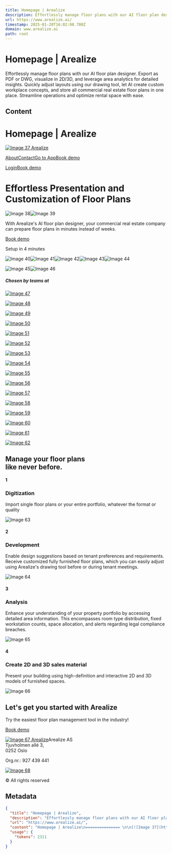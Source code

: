 ```yaml
---
title: Homepage | Arealize
description: Effortlessly manage floor plans with our AI floor plan designer. Export as PDF or DWG, visualize in 2D/3D, and leverage area analytics for detailed insights. Quickly adjust layouts using our drawing tool, let AI create custom workplace concepts, and store all commercial real estate floor plans in one place. Streamline operations and optimize rental space with ease.
url: https://www.arealize.ai/
timestamp: 2025-01-20T16:02:08.780Z
domain: www.arealize.ai
path: root
---
```


# Homepage | Arealize


Effortlessly manage floor plans with our AI floor plan designer. Export as PDF or DWG, visualize in 2D/3D, and leverage area analytics for detailed insights. Quickly adjust layouts using our drawing tool, let AI create custom workplace concepts, and store all commercial real estate floor plans in one place. Streamline operations and optimize rental space with ease.


## Content

Homepage | Arealize
=============== 

[![Image 37](https://cdn.prod.website-files.com/635a8c08383cb044088b2bde/65bb6e5c7d498455b7cf487e_LOGO%20ICON.svg) Arealize](https://www.arealize.ai/)

[About](https://www.arealize.ai/about)[Contact](https://www.arealize.ai/contact)[Go to App](https://www.arealize.ai/#)[Book demo](https://www.arealize.ai/contact)

[Login](https://dashboard.arealize.ai/login)[Book demo](https://calendar.app.google/boZ7kP1ZnBoZ73Xe7)

Effortless Presentation and Customization of Floor Plans
========================================================

![Image 38](https://cdn.prod.website-files.com/635a8c08383cb044088b2bde/635a8c08383cb011ba8b2c16_15.png)![Image 39](https://cdn.prod.website-files.com/635a8c08383cb044088b2bde/635a8c08383cb034558b2c17_10.png)

With Arealize's AI floor plan designer, your commercial real estate company can prepare floor plans in minutes instead of weeks.

[Book demo](https://calendar.app.google/boZ7kP1ZnBoZ73Xe7)

Setup in 4 minutes

![Image 40](https://cdn.prod.website-files.com/635a8c08383cb044088b2bde/635a8c08383cb02cc08b2c1b_line.svg)![Image 41](https://cdn.prod.website-files.com/635a8c08383cb044088b2bde/635a8c08383cb0c5288b2c6a_Image%203.svg)![Image 42](https://cdn.prod.website-files.com/635a8c08383cb044088b2bde/635a8c08383cb043798b2c1c_Image%202.svg)![Image 43](https://cdn.prod.website-files.com/635a8c08383cb044088b2bde/635a8c08383cb0de758b2c20_Image%203.svg)![Image 44](https://cdn.prod.website-files.com/635a8c08383cb044088b2bde/635a8c08383cb0344c8b2d04_Image%204.png)

![Image 45](https://cdn.prod.website-files.com/635a8c08383cb044088b2bde/65ce56e34fb44e82432d13a3_Frame%2032.png)![Image 46](https://cdn.prod.website-files.com/635a8c08383cb044088b2bde/65bd0c5f77c3f102a70062f3_browser.svg)

##### Chosen by teams at

[![Image 47](https://cdn.prod.website-files.com/635a8c08383cb0a6ed8b2bee/66275b2c3a61857e7917c59c_1375px-Integrated_Service_Solutions_(logo).svg.png)](https://www.arealize.ai/#)

[![Image 48](https://cdn.prod.website-files.com/635a8c08383cb0a6ed8b2bee/6626947242082482a894b828_65cc9bef3317e3518a3eeac2_tg58dwzc2q9lslod80o.svg)](https://www.arealize.ai/#)

[![Image 49](https://cdn.prod.website-files.com/635a8c08383cb0a6ed8b2bee/6626946660df656208d0c54c_65ce6718ce579ce003c5b51b_lg6w9i87uwlsnmchc2%20(1).svg)](https://www.arealize.ai/#)

[![Image 50](https://cdn.prod.website-files.com/635a8c08383cb0a6ed8b2bee/662694551b31533d407b266b_65cc996764a2e0f7b144f407_ytjj5zmcwwlslmc3st.svg)](https://www.arealize.ai/#)

[![Image 51](https://cdn.prod.website-files.com/635a8c08383cb0a6ed8b2bee/6626939ceefbf08c2e1816a4_Midgard_logo_hvit.png)](https://www.arealize.ai/#)

[![Image 52](https://cdn.prod.website-files.com/635a8c08383cb0a6ed8b2bee/662693905bdbac1c90b3b867_siva_logo2018_neg.svg)](https://www.arealize.ai/#)

[![Image 53](https://cdn.prod.website-files.com/635a8c08383cb0a6ed8b2bee/6626938500551de4a7935806_selvaag-hvit.png)](https://www.arealize.ai/#)

[![Image 54](https://cdn.prod.website-files.com/635a8c08383cb0a6ed8b2bee/662691ce545f4253bf096088_GCrieber%20-%20hvit.png)](https://www.arealize.ai/#)

[![Image 55](https://cdn.prod.website-files.com/635a8c08383cb0a6ed8b2bee/66275b2c3a61857e7917c59c_1375px-Integrated_Service_Solutions_(logo).svg.png)](https://www.arealize.ai/#)

[![Image 56](https://cdn.prod.website-files.com/635a8c08383cb0a6ed8b2bee/6626947242082482a894b828_65cc9bef3317e3518a3eeac2_tg58dwzc2q9lslod80o.svg)](https://www.arealize.ai/#)

[![Image 57](https://cdn.prod.website-files.com/635a8c08383cb0a6ed8b2bee/6626946660df656208d0c54c_65ce6718ce579ce003c5b51b_lg6w9i87uwlsnmchc2%20(1).svg)](https://www.arealize.ai/#)

[![Image 58](https://cdn.prod.website-files.com/635a8c08383cb0a6ed8b2bee/662694551b31533d407b266b_65cc996764a2e0f7b144f407_ytjj5zmcwwlslmc3st.svg)](https://www.arealize.ai/#)

[![Image 59](https://cdn.prod.website-files.com/635a8c08383cb0a6ed8b2bee/6626939ceefbf08c2e1816a4_Midgard_logo_hvit.png)](https://www.arealize.ai/#)

[![Image 60](https://cdn.prod.website-files.com/635a8c08383cb0a6ed8b2bee/662693905bdbac1c90b3b867_siva_logo2018_neg.svg)](https://www.arealize.ai/#)

[![Image 61](https://cdn.prod.website-files.com/635a8c08383cb0a6ed8b2bee/6626938500551de4a7935806_selvaag-hvit.png)](https://www.arealize.ai/#)

[![Image 62](https://cdn.prod.website-files.com/635a8c08383cb0a6ed8b2bee/662691ce545f4253bf096088_GCrieber%20-%20hvit.png)](https://www.arealize.ai/#)

Manage your floor plans  
like never before.
--------------------------------------------

#### 1

### Digitization

Import single floor plans or your entire portfolio, whatever the format or quality

![Image 63](https://cdn.prod.website-files.com/635a8c08383cb044088b2bde/65ce642a7233f92199ddc579_Frame%20292.svg)

#### 2

### Development

Enable design suggestions based on tenant preferences and requirements. Receive customized fully furnished floor plans, which you can easily adjust using Arealize's drawing tool before or during tenant meetings.

![Image 64](https://cdn.prod.website-files.com/635a8c08383cb044088b2bde/65ccaff3f01f08e3e0889d48_Frame%2030.svg)

#### 3

### Analysis

Enhance your understanding of your property portfolio by accessing detailed area information. This encompasses room type distribution, fixed workstation counts, space allocation, and alerts regarding legal compliance breaches.

![Image 65](https://cdn.prod.website-files.com/635a8c08383cb044088b2bde/65ccb0b71aa5135172d03f88_Frame%2031.svg)

#### 4

### Create 2D and 3D sales material

Present your building using high-definition and interactive 2D and 3D models of furnished spaces.

![Image 66](https://cdn.prod.website-files.com/635a8c08383cb044088b2bde/65ccb0fa7d18a3ca4713f232_Frame%2022.svg)

Let's get you started with Arealize
-----------------------------------

Try the easiest floor plan management tool in the industry!

[Book demo](https://calendar.app.google/boZ7kP1ZnBoZ73Xe7)

[![Image 67](https://cdn.prod.website-files.com/635a8c08383cb044088b2bde/65bb6e5c7d498455b7cf487e_LOGO%20ICON.svg) Arealize](https://www.arealize.ai/)Arealize AS  
Tjuvholmen allé 3,  
0252 Oslo  
  
  
Org.nr.: 927 439 441

[![Image 68](https://cdn.prod.website-files.com/635a8c08383cb044088b2bde/635a8c08383cb0c1d98b2c4f_linkedin-box-fill%201.svg)](https://www.linkedin.com/company/arealize/)

© All rights reserved

## Metadata

```json
{
  "title": "Homepage | Arealize",
  "description": "Effortlessly manage floor plans with our AI floor plan designer. Export as PDF or DWG, visualize in 2D/3D, and leverage area analytics for detailed insights. Quickly adjust layouts using our drawing tool, let AI create custom workplace concepts, and store all commercial real estate floor plans in one place. Streamline operations and optimize rental space with ease.",
  "url": "https://www.arealize.ai/",
  "content": "Homepage | Arealize\n=============== \n\n[![Image 37](https://cdn.prod.website-files.com/635a8c08383cb044088b2bde/65bb6e5c7d498455b7cf487e_LOGO%20ICON.svg) Arealize](https://www.arealize.ai/)\n\n[About](https://www.arealize.ai/about)[Contact](https://www.arealize.ai/contact)[Go to App](https://www.arealize.ai/#)[Book demo](https://www.arealize.ai/contact)\n\n[Login](https://dashboard.arealize.ai/login)[Book demo](https://calendar.app.google/boZ7kP1ZnBoZ73Xe7)\n\nEffortless Presentation and Customization of Floor Plans\n========================================================\n\n![Image 38](https://cdn.prod.website-files.com/635a8c08383cb044088b2bde/635a8c08383cb011ba8b2c16_15.png)![Image 39](https://cdn.prod.website-files.com/635a8c08383cb044088b2bde/635a8c08383cb034558b2c17_10.png)\n\nWith Arealize's AI floor plan designer, your commercial real estate company can prepare floor plans in minutes instead of weeks.\n\n[Book demo](https://calendar.app.google/boZ7kP1ZnBoZ73Xe7)\n\nSetup in 4 minutes\n\n![Image 40](https://cdn.prod.website-files.com/635a8c08383cb044088b2bde/635a8c08383cb02cc08b2c1b_line.svg)![Image 41](https://cdn.prod.website-files.com/635a8c08383cb044088b2bde/635a8c08383cb0c5288b2c6a_Image%203.svg)![Image 42](https://cdn.prod.website-files.com/635a8c08383cb044088b2bde/635a8c08383cb043798b2c1c_Image%202.svg)![Image 43](https://cdn.prod.website-files.com/635a8c08383cb044088b2bde/635a8c08383cb0de758b2c20_Image%203.svg)![Image 44](https://cdn.prod.website-files.com/635a8c08383cb044088b2bde/635a8c08383cb0344c8b2d04_Image%204.png)\n\n![Image 45](https://cdn.prod.website-files.com/635a8c08383cb044088b2bde/65ce56e34fb44e82432d13a3_Frame%2032.png)![Image 46](https://cdn.prod.website-files.com/635a8c08383cb044088b2bde/65bd0c5f77c3f102a70062f3_browser.svg)\n\n##### Chosen by teams at\n\n[![Image 47](https://cdn.prod.website-files.com/635a8c08383cb0a6ed8b2bee/66275b2c3a61857e7917c59c_1375px-Integrated_Service_Solutions_(logo).svg.png)](https://www.arealize.ai/#)\n\n[![Image 48](https://cdn.prod.website-files.com/635a8c08383cb0a6ed8b2bee/6626947242082482a894b828_65cc9bef3317e3518a3eeac2_tg58dwzc2q9lslod80o.svg)](https://www.arealize.ai/#)\n\n[![Image 49](https://cdn.prod.website-files.com/635a8c08383cb0a6ed8b2bee/6626946660df656208d0c54c_65ce6718ce579ce003c5b51b_lg6w9i87uwlsnmchc2%20(1).svg)](https://www.arealize.ai/#)\n\n[![Image 50](https://cdn.prod.website-files.com/635a8c08383cb0a6ed8b2bee/662694551b31533d407b266b_65cc996764a2e0f7b144f407_ytjj5zmcwwlslmc3st.svg)](https://www.arealize.ai/#)\n\n[![Image 51](https://cdn.prod.website-files.com/635a8c08383cb0a6ed8b2bee/6626939ceefbf08c2e1816a4_Midgard_logo_hvit.png)](https://www.arealize.ai/#)\n\n[![Image 52](https://cdn.prod.website-files.com/635a8c08383cb0a6ed8b2bee/662693905bdbac1c90b3b867_siva_logo2018_neg.svg)](https://www.arealize.ai/#)\n\n[![Image 53](https://cdn.prod.website-files.com/635a8c08383cb0a6ed8b2bee/6626938500551de4a7935806_selvaag-hvit.png)](https://www.arealize.ai/#)\n\n[![Image 54](https://cdn.prod.website-files.com/635a8c08383cb0a6ed8b2bee/662691ce545f4253bf096088_GCrieber%20-%20hvit.png)](https://www.arealize.ai/#)\n\n[![Image 55](https://cdn.prod.website-files.com/635a8c08383cb0a6ed8b2bee/66275b2c3a61857e7917c59c_1375px-Integrated_Service_Solutions_(logo).svg.png)](https://www.arealize.ai/#)\n\n[![Image 56](https://cdn.prod.website-files.com/635a8c08383cb0a6ed8b2bee/6626947242082482a894b828_65cc9bef3317e3518a3eeac2_tg58dwzc2q9lslod80o.svg)](https://www.arealize.ai/#)\n\n[![Image 57](https://cdn.prod.website-files.com/635a8c08383cb0a6ed8b2bee/6626946660df656208d0c54c_65ce6718ce579ce003c5b51b_lg6w9i87uwlsnmchc2%20(1).svg)](https://www.arealize.ai/#)\n\n[![Image 58](https://cdn.prod.website-files.com/635a8c08383cb0a6ed8b2bee/662694551b31533d407b266b_65cc996764a2e0f7b144f407_ytjj5zmcwwlslmc3st.svg)](https://www.arealize.ai/#)\n\n[![Image 59](https://cdn.prod.website-files.com/635a8c08383cb0a6ed8b2bee/6626939ceefbf08c2e1816a4_Midgard_logo_hvit.png)](https://www.arealize.ai/#)\n\n[![Image 60](https://cdn.prod.website-files.com/635a8c08383cb0a6ed8b2bee/662693905bdbac1c90b3b867_siva_logo2018_neg.svg)](https://www.arealize.ai/#)\n\n[![Image 61](https://cdn.prod.website-files.com/635a8c08383cb0a6ed8b2bee/6626938500551de4a7935806_selvaag-hvit.png)](https://www.arealize.ai/#)\n\n[![Image 62](https://cdn.prod.website-files.com/635a8c08383cb0a6ed8b2bee/662691ce545f4253bf096088_GCrieber%20-%20hvit.png)](https://www.arealize.ai/#)\n\nManage your floor plans  \nlike never before.\n--------------------------------------------\n\n#### 1\n\n### Digitization\n\nImport single floor plans or your entire portfolio, whatever the format or quality\n\n![Image 63](https://cdn.prod.website-files.com/635a8c08383cb044088b2bde/65ce642a7233f92199ddc579_Frame%20292.svg)\n\n#### 2\n\n### Development\n\nEnable design suggestions based on tenant preferences and requirements. Receive customized fully furnished floor plans, which you can easily adjust using Arealize's drawing tool before or during tenant meetings.\n\n![Image 64](https://cdn.prod.website-files.com/635a8c08383cb044088b2bde/65ccaff3f01f08e3e0889d48_Frame%2030.svg)\n\n#### 3\n\n### Analysis\n\nEnhance your understanding of your property portfolio by accessing detailed area information. This encompasses room type distribution, fixed workstation counts, space allocation, and alerts regarding legal compliance breaches.\n\n![Image 65](https://cdn.prod.website-files.com/635a8c08383cb044088b2bde/65ccb0b71aa5135172d03f88_Frame%2031.svg)\n\n#### 4\n\n### Create 2D and 3D sales material\n\nPresent your building using high-definition and interactive 2D and 3D models of furnished spaces.\n\n![Image 66](https://cdn.prod.website-files.com/635a8c08383cb044088b2bde/65ccb0fa7d18a3ca4713f232_Frame%2022.svg)\n\nLet's get you started with Arealize\n-----------------------------------\n\nTry the easiest floor plan management tool in the industry!\n\n[Book demo](https://calendar.app.google/boZ7kP1ZnBoZ73Xe7)\n\n[![Image 67](https://cdn.prod.website-files.com/635a8c08383cb044088b2bde/65bb6e5c7d498455b7cf487e_LOGO%20ICON.svg) Arealize](https://www.arealize.ai/)Arealize AS  \nTjuvholmen allé 3,  \n0252 Oslo  \n  \n  \nOrg.nr.: 927 439 441\n\n[![Image 68](https://cdn.prod.website-files.com/635a8c08383cb044088b2bde/635a8c08383cb0c1d98b2c4f_linkedin-box-fill%201.svg)](https://www.linkedin.com/company/arealize/)\n\n© All rights reserved",
  "usage": {
    "tokens": 2311
  }
}
```
